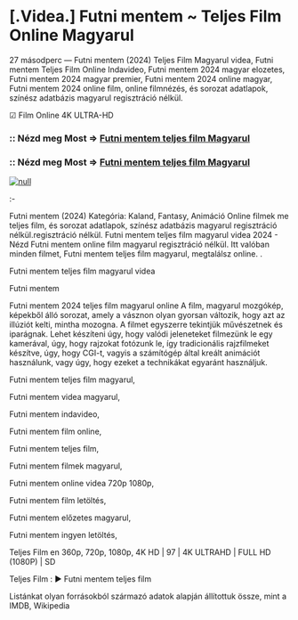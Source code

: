 # [.Videa.] Futni mentem ~ Teljes Film Online Magyarul





27 másodperc — Futni mentem (2024) Teljes Film Magyarul videa, Futni mentem Teljes Film Online Indavideo, Futni mentem 2024 magyar elozetes, Futni mentem 2024 magyar premier, Futni mentem 2024 online magyar, Futni mentem 2024 online film, online filmnézés, és sorozat adatlapok, színész adatbázis magyarul regisztráció nélkül.

☑ Film Online 4K ULTRA-HD

### :: Nézd meg Most => [Futni mentem teljes film Magyarul](https://t.co/CgX1v6f124)

### :: Nézd meg Most => [Futni mentem teljes film Magyarul](https://t.co/CgX1v6f124)
[![null](https://static.wixstatic.com/media/855a25_043b5abeb4ae4d35ac003198e7fe56ed~mv2.gif)](https://t.co/CgX1v6f124)

:-

Futni mentem (2024) Kategória: Kaland, Fantasy, Animáció Online filmek me teljes film, és sorozat adatlapok, színész adatbázis magyarul regisztráció nélkül.regisztráció nélkül. Futni mentem teljes film magyarul videa 2024 - Nézd Futni mentem online film magyarul regisztráció nélkül. Itt valóban minden filmet, Futni mentem teljes film magyarul, megtalálsz online. .

Futni mentem teljes film magyarul videa

Futni mentem

Futni mentem 2024 teljes film magyarul online A film, magyarul mozgókép, képekből álló sorozat, amely a vásznon olyan gyorsan változik, hogy azt az illúziót kelti, mintha mozogna. A filmet egyszerre tekintjük művészetnek és iparágnak. Lehet készíteni úgy, hogy valódi jeleneteket filmezünk le egy kamerával, úgy, hogy rajzokat fotózunk le, így tradicionális rajzfilmeket készítve, úgy, hogy CGI-t, vagyis a számítógép által kreált animációt használunk, vagy úgy, hogy ezeket a technikákat egyaránt használjuk.

Futni mentem teljes film magyarul,

Futni mentem videa magyarul,

Futni mentem indavideo,

Futni mentem film online,

Futni mentem teljes film,

Futni mentem filmek magyarul,

Futni mentem online videa 720p 1080p,

Futni mentem film letöltés,

Futni mentem előzetes magyarul,

Futni mentem ingyen letöltés,

Teljes Film en 360p, 720p, 1080p, 4K HD | 97 | 4K ULTRAHD | FULL HD (1080P) | SD

Teljes Film : ► Futni mentem teljes film

Listánkat olyan forrásokból származó adatok alapján állítottuk össze, mint a IMDB, Wikipedia
